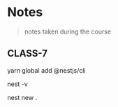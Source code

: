 # Notes

> notes taken during the course

## CLASS-7

yarn global add @nestjs/cli

nest -v

nest new .
